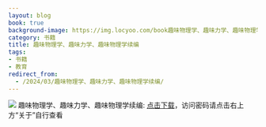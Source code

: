 ```yaml
---
layout: blog
book: true
background-image: https://img.locyoo.com/book趣味物理学、趣味力学、趣味物理学续编.jpg
category: 书籍
title: 趣味物理学、趣味力学、趣味物理学续编
tags:
- 书籍
- 教育
redirect_from:
  - /2024/03/趣味物理学、趣味力学、趣味物理学续编/
---
```

![](https://img.locyoo.com/book趣味物理学、趣味力学、趣味物理学续编.jpg)
趣味物理学、趣味力学、趣味物理学续编: <a name = "ref1" href="https://url18.ctfile.com/f/50983618-1449297901-fb4e3e?p=3619">点击下载</a>，访问密码请点击右上方“关于”自行查看